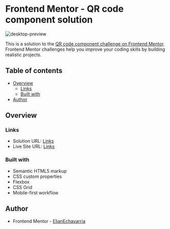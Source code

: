 # Frontend Mentor - QR code component solution

![desktop-preview](https://github.com/user-attachments/assets/a1399b96-68c0-4b1a-8bdd-1581f232a76a)


This is a solution to the [QR code component challenge on Frontend Mentor](https://www.frontendmentor.io/challenges/qr-code-component-iux_sIO_H). Frontend Mentor challenges help you improve your coding skills by building realistic projects. 

## Table of contents

- [Overview](#overview)
  - [Links](#links)
  - [Built with](#built-with)
- [Author](#author)


## Overview


### Links

- Solution URL: [Links](https://www.frontendmentor.io/solutions/qr-code-card-qr-code-preview-i3VILcOOuF)
- Live Site URL: [Links](https://elianechavarria.github.io/qr-code-preview/)



### Built with

- Semantic HTML5 markup
- CSS custom properties
- Flexbox
- CSS Grid
- Mobile-first workflow


## Author


- Frontend Mentor - [ElianEchavarria](https://www.frontendmentor.io/profile/ElianEchavarria)





